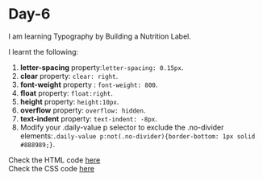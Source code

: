 # Day-6
I am learning Typography by Building a Nutrition Label.

I learnt the following: 

1. **letter-spacing** property:`letter-spacing: 0.15px`.
2. **clear** property: `clear: right`.
3. **font-weight** property : `font-weight: 800`.
4. **float** property: `float:right`.
5. **height** property: `height:10px`.
6. **overflow** property: `overflow: hidden`.
7. **text-indent** property: `text-indent: -8px`.
8. Modify your .daily-value p selector to exclude the .no-divider elements:`.daily-value p:not(.no-divider){border-bottom: 1px solid #888989;}`.

Check the HTML code [here](./index.html)  
Check the CSS code [here](./styles.css)